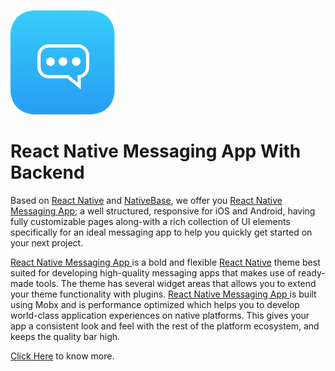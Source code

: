 ![DefaultIcon figure](./assets/logoIcon.png)

# React Native Messaging App   With Backend

Based on [React Native](https://github.com/facebook/react-native) and [NativeBase](http://nativebase.io/docs/v0.4.6/), we offer you [React Native Messaging App](http://market.nativebase.io/view/react-native-messaging-app-with-backend); a well structured, responsive for iOS and Android, having fully customizable pages along-with a rich collection of UI elements specifically for an ideal messaging app to help you quickly get started on your next project.

[React Native Messaging App ](http://market.nativebase.io/view/react-native-messaging-app-with-backend) is a bold and flexible [React Native](https://github.com/facebook/react-native) theme best suited for developing high-quality messaging apps that makes use of ready-made tools. The theme has several widget areas that allows you to extend your theme functionality with plugins. [React Native Messaging App ](http://market.nativebase.io/view/react-native-messaging-app-with-backend) is built using Mobx and is performance optimized which helps you to develop world-class application experiences on native platforms. This gives your app a consistent look and feel with the rest of the platform ecosystem, and keeps the quality bar high.

[Click Here](http://market.nativebase.io/view/react-native-messaging-app-with-backend) to know more.
